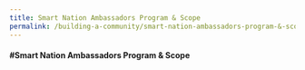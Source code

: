 ```yaml
---
title: Smart Nation Ambassadors Program & Scope
permalink: /building-a-community/smart-nation-ambassadors-program-&-scope/
---
```


#### **\#Smart Nation Ambassadors Program & Scope**
